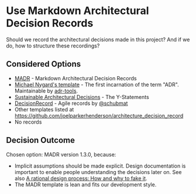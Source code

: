 # Use Markdown Architectural Decision Records

Should we record the architectural decisions made in this project?
And if we do, how to structure these recordings?

## Considered Options

* [MADR](https://adr.github.io/madr/) - Markdown Architectural Decision Records
* [Michael Nygard's template](http://thinkrelevance.com/blog/2011/11/15/documenting-architecture-decisions) - The first incarnation of the term "ADR". Maintainable by [adr-tools](https://github.com/npryce/adr-tools).
* [Sustainable Architectural Decisions](https://www.infoq.com/articles/sustainable-architectural-design-decisions) - The Y-Statements
* [DecisionRecord](https://github.com/schubmat/DecisionCapture) - Agile records by [@schubmat](https://github.com/schubmat/)
* Other templates listed at <https://github.com/joelparkerhenderson/architecture_decision_record>
* No records

## Decision Outcome

Chosen option: MADR version 1.3.0, because:
- Implicit assumptions should be made explicit.
  Design documentation is important to enable people understanding the decisions later on.
  See also [A rational design process: How and why to fake it](https://doi.org/10.1109/TSE.1986.6312940).
- The MADR template is lean and fits our development style.
